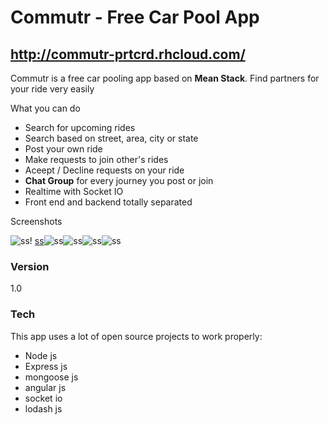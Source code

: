 # Commutr - Free Car Pool App
## http://commutr-prtcrd.rhcloud.com/
Commutr is a free car pooling app based on **Mean Stack**. Find partners for your ride very easily

What you can do 
- Search for upcoming rides
- Search based on street, area, city or state
- Post your own ride
- Make requests to join other's rides
- Aceept / Decline requests on your ride
- **Chat Group** for every journey you post or join
- Realtime with Socket IO
- Front end and backend totally separated

Screenshots

![ss](https://raw.githubusercontent.com/pratyushcrd/car-pooling-mean-stack-app/master/screenshots/Picture1.png)!  [ss](https://raw.githubusercontent.com/pratyushcrd/car-pooling-mean-stack-app/master/screenshots/Picture2.png)![ss](https://raw.githubusercontent.com/pratyushcrd/car-pooling-mean-stack-app/master/screenshots/Picture3.png)![ss](https://raw.githubusercontent.com/pratyushcrd/car-pooling-mean-stack-app/master/screenshots/Picture4.png)![ss](https://raw.githubusercontent.com/pratyushcrd/car-pooling-mean-stack-app/master/screenshots/Picture5.png)![ss](https://raw.githubusercontent.com/pratyushcrd/car-pooling-mean-stack-app/master/screenshots/Picture6.png)

### Version
1.0

### Tech

This app uses a lot of open source projects to work properly:
- Node js
- Express js
- mongoose js
- angular js
- socket io
- lodash js


